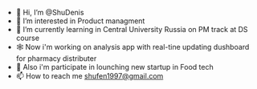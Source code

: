 - 👋 Hi, I’m @ShuDenis
- 👀 I’m interested in Product managment
- 🌱 I’m currently learning in Central University Russia on PM track at DS course
- 🕸️ Now i'm working on analysis app with real-tine updating dushboard for pharmacy distributer
- 🍏 Also i'm participate in lounching new startup in Food tech
- 📫 How to reach me shufen1997@gmail.com

<!---
ShuDenis/ShuDenis is a ✨ special ✨ repository because its `README.md` (this file) appears on your GitHub profile.
You can click the Preview link to take a look at your changes.
--->
